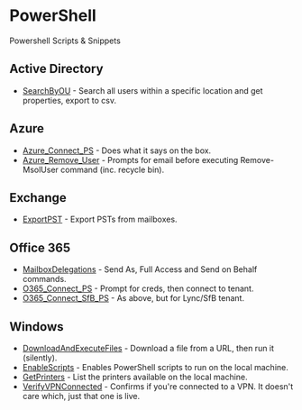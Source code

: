# PowerShell
Powershell Scripts &amp; Snippets

## Active Directory
- [SearchByOU](https://github.com/thatCraigW/PowerShell/blob/master/ActiveDirectory/SearchByOU.ps1) - Search all users within a specific location and get properties, export to csv.

## Azure
- [Azure_Connect_PS](https://github.com/thatCraigW/PowerShell/blob/master/Azure/Azure_Connect_PS.ps1) - Does what it says on the box.
- [Azure_Remove_User](https://github.com/thatCraigW/PowerShell/blob/master/Azure/Azure_Remove_User.ps1) - Prompts for email before executing Remove-MsolUser command (inc. recycle bin).

## Exchange
- [ExportPST](https://github.com/thatCraigW/PowerShell/blob/master/Exchange/ExportPST.ps1) - Export PSTs from mailboxes.

## Office 365
- [MailboxDelegations](https://github.com/thatCraigW/PowerShell/blob/master/Office365/MailboxDelegations.ps1) - Send As, Full Access and Send on Behalf commands.
- [O365_Connect_PS](https://github.com/thatCraigW/PowerShell/blob/master/Office365/O365_Connect_PS.ps1) - Prompt for creds, then connect to tenant.
- [O365_Connect_SfB_PS](https://github.com/thatCraigW/PowerShell/blob/master/Office365/O365_Connect_SfB_PS.ps1) - As above, but for Lync/SfB tenant.

## Windows

- [DownloadAndExecuteFiles](https://github.com/thatCraigW/PowerShell/blob/master/Windows/DownloadAndExecuteFiles.ps1) - Download a file from a URL, then run it (silently).
- [EnableScripts](https://github.com/thatCraigW/PowerShell/blob/master/Windows/EnableScripts.ps1) - Enables PowerShell scripts to run on the local machine.
- [GetPrinters](https://github.com/thatCraigW/PowerShell/blob/master/Windows/GetPrinters.ps1) - List the printers available on the local machine.
- [VerifyVPNConnected](https://github.com/thatCraigW/PowerShell/blob/master/Windows/VerifyVPNConnected.ps1) - Confirms if you're connected to a VPN. It doesn't care which, just that one is live.

